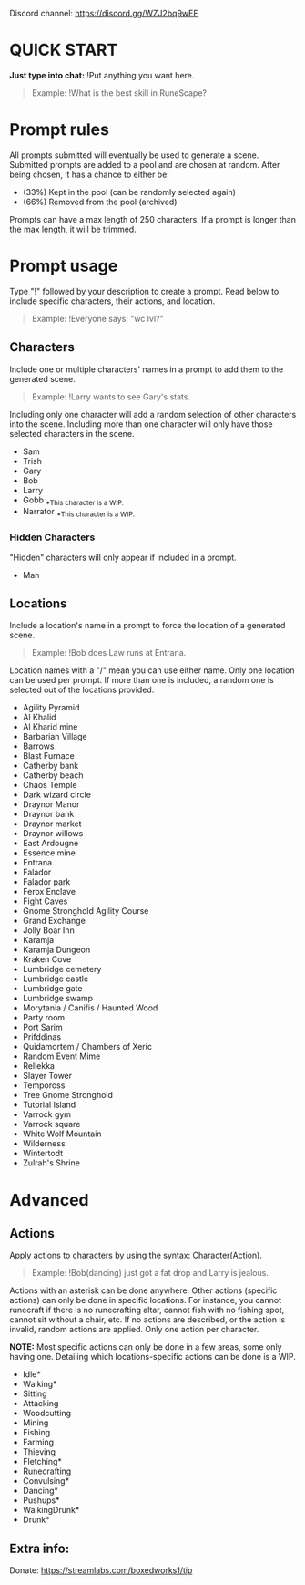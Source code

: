 Discord channel: https://discord.gg/WZJ2bq9wEF

# QUICK START
**Just type into chat:** !Put anything you want here.
> Example: !What is the best skill in RuneScape?

# Prompt rules
All prompts submitted will eventually be used to generate a scene. Submitted prompts are added to a pool and are chosen at random. After being chosen, it has a chance to either be: 
- (33%) Kept in the pool (can be randomly selected again)
- (66%) Removed from the pool (archived)

Prompts can have a max length of 250 characters. If a prompt is longer than the max length, it will be trimmed.
# Prompt usage
Type "!" followed by your description to create a prompt. Read below to include specific characters, their actions, and location.
> Example: !Everyone says: "wc lvl?"

## Characters
Include one or multiple characters' names in a prompt to add them to the generated scene.
> Example: !Larry wants to see Gary's stats.

Including only one character will add a random selection of other characters into the scene. Including more than one character will only have those selected characters in the scene.
- Sam
- Trish
- Gary
- Bob
- Larry
- Gobb <sub>*This character is a WIP.</sub>
- Narrator <sub>*This character is a WIP.</sub>
### Hidden Characters
"Hidden" characters will only appear if included in a prompt.
- Man

## Locations
Include a location's name in a prompt to force the location of a generated scene.

> Example: !Bob does Law runs at Entrana.

Location names with a "/" mean you can use either name. Only one location can be used per prompt. If more than one is included, a random one is selected out of the locations provided.
- Agility Pyramid
- Al Khalid
- Al Kharid mine
- Barbarian Village
- Barrows
- Blast Furnace
- Catherby bank
- Catherby beach
- Chaos Temple
- Dark wizard circle
- Draynor Manor
- Draynor bank
- Draynor market
- Draynor willows
- East Ardougne
- Essence mine
- Entrana
- Falador
- Falador park
- Ferox Enclave
- Fight Caves
- Gnome Stronghold Agility Course
- Grand Exchange
- Jolly Boar Inn
- Karamja
- Karamja Dungeon
- Kraken Cove
- Lumbridge cemetery
- Lumbridge castle
- Lumbridge gate
- Lumbridge swamp
- Morytania / Canifis / Haunted Wood
- Party room
- Port Sarim
- Prifddinas
- Quidamortem / Chambers of Xeric
- Random Event Mime
- Rellekka
- Slayer Tower
- Tempoross
- Tree Gnome Stronghold
- Tutorial Island
- Varrock gym
- Varrock square
- White Wolf Mountain
- Wilderness
- Wintertodt
- Zulrah's Shrine

# Advanced

## Actions
Apply actions to characters by using the syntax: Character(Action). 

> Example: !Bob(dancing) just got a fat drop and Larry is jealous.

Actions with an asterisk can be done anywhere. Other actions (specific actions) can only be done in specific locations. For instance, you cannot runecraft if there is no runecrafting altar, cannot fish with no fishing spot, cannot sit without a chair, etc. If no actions are described, or the action is invalid, random actions are applied. Only one action per character.

**NOTE:** Most specific actions can only be done in a few areas, some only having one. Detailing which locations-specific actions can be done is a WIP.
- Idle*
- Walking*
- Sitting
- Attacking
- Woodcutting
- Mining
- Fishing
- Farming
- Thieving
- Fletching*
- Runecrafting
- Convulsing*
- Dancing*
- Pushups*
- WalkingDrunk*
- Drunk*

## Extra info:
Donate: https://streamlabs.com/boxedworks1/tip
